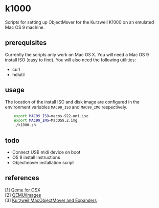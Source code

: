 # k1000

Scripts for setting up ObjectMover for the Kurzweil K1000 on an emulated Mac OS 9 machine.

## prerequisites

Currently the scripts only work on Mac OS X. You will need a Mac OS 9 install ISO
(easy to find). You will also need the following utilities:

* curl
* hdiutil

## usage

The location of the install ISO and disk image are configured in the environment
variables `MAC99_ISO` and `MAC99_IMG` respectively.

```bash
    export MAC99_ISO=macos-922-uni.iso
    export MAC99_IMG=MacOS9.2.img
    ./k1000.sh
```

## todo

* Connect USB midi device on boot
* OS 9 install instructions
* Objectmover installation script

## references

[1] [Qemu for OSX](http://www.emaculation.com/doku.php/ppc-osx-on-qemu-for-osx)  
[2] [QEMU/Images](https://en.wikibooks.org/wiki/QEMU/Images)  
[3] [Kurzweil MacObjectMover and Expanders](http://kurzweil.com/content/migration/downloads/pub/Kurzweil/Pro_Products/Other_Pro_Products/1000-1200_Series/MacObjectMover/)

